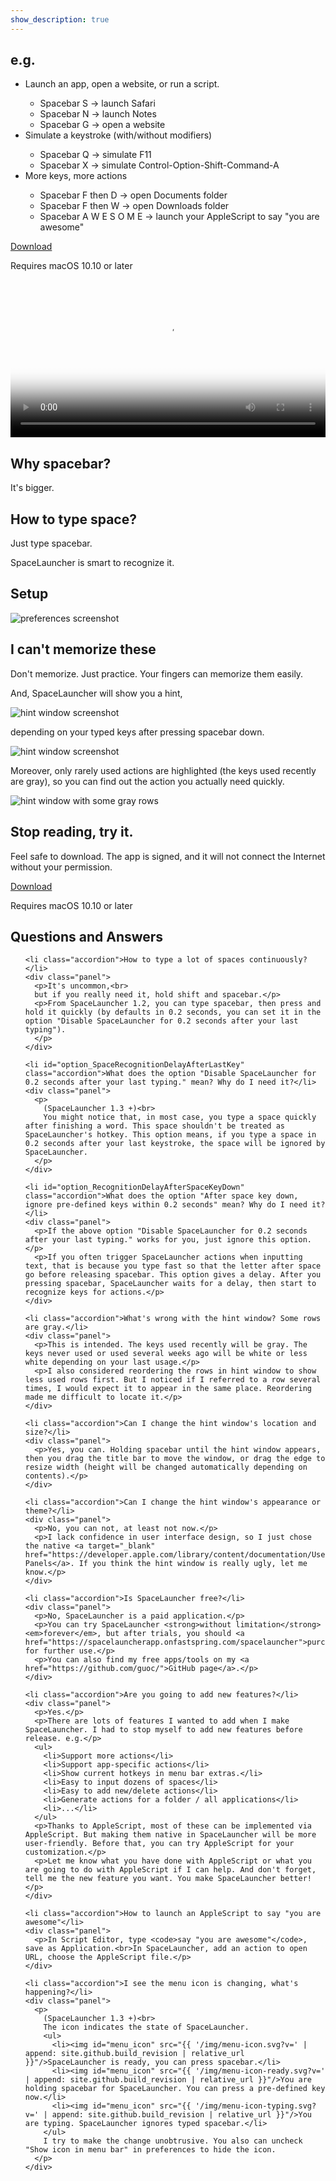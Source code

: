 ```yaml
---
show_description: true
---
```


<section id="example">
  <h2>e.g.</h2>
  <ul>
    <li>Launch an app, open a website, or run a script.</li>
    <ul>
      <li>Spacebar S -> launch Safari</li>
      <li>Spacebar N -> launch Notes</li>
      <li>Spacebar G -> open a website</li>
    </ul>
    <li>Simulate a keystroke (with/without modifiers)</li>
    <ul>
      <li>Spacebar Q -> simulate F11</li>
      <li>Spacebar X -> simulate Control-Option-Shift-Command-A</li>
    </ul>
    <li>More keys, more actions</li>
    <ul>
      <li>Spacebar F then D -> open Documents folder</li>
      <li>Spacebar F then W -> open Downloads folder</li>
      <li>Spacebar A W E S O M E -> launch your AppleScript to say "you are awesome"</li>
    </ul>
  </ul>
</section>

<section>
  <div class="action_button">
    <a id="download" class="pure-button pure-button-primary" href="/download/SpaceLauncher.zip" download>Download</a>
    <p id="action_comment">Requires macOS 10.10 or later</p>
  </div>
</section>

<!-- <iframe src="https://player.vimeo.com/video/218254314" width="568" height="355" frameborder="0" webkitallowfullscreen mozallowfullscreen allowfullscreen></iframe> -->

<video width="100%" controls preload poster='http://res.cloudinary.com/guoc/video/upload/so_1.5/v1495320863/spacelauncher-introduction.png'>
    <source src='http://res.cloudinary.com/guoc/video/upload/v1495320863/spacelauncher-introduction.webm' type='video/webm'>
    <source src='http://res.cloudinary.com/guoc/video/upload/v1495320863/spacelauncher-introduction.mp4' type='video/mp4'>
    <source src='http://res.cloudinary.com/guoc/video/upload/c_scale,w_0.5/v1495320863/spacelauncher-introduction.mp4' type='video/mp4'>
    <source src='http://res.cloudinary.com/guoc/video/upload/c_scale,w_480/v1495320863/spacelauncher-introduction.mp4' type='video/mp4'>
    <source src='http://res.cloudinary.com/guoc/video/upload/v1495320863/spacelauncher-introduction.ogv' type='video/ogg'>
</video>

<!-- <section>
  <a target="_blank" href="http://mac.softpedia.com/get/Utilities/SpaceLauncher.shtml#status">
    <img id="sp100clean_icon" src="{{ '/img/sp100clean.png?v=' | append: site.github.build_revision | relative_url }}" srcset="{{ '/img/sp100clean@2x.png?v=' | append: site.github.build_revision | relative_url }} 2x" alt="100% CLEAN award granted by Softpedia">
  </a>
</section> -->

<section>
  <h2>Why spacebar?</h2>
  <p>It's bigger.</p>
</section>
<section>
  <h2>How to type space?</h2>
  <p>Just type spacebar.</p>
  <p>SpaceLauncher is smart to recognize it.</p>
</section>
<section>
  <h2>Setup</h2>
  <img src="{{ '/img/preferences-screenshot.png?v=' | append: site.github.build_revision | relative_url }}" srcset="{{ '/img/preferences-screenshot@2x.png?v=' | append: site.github.build_revision | relative_url }} 2x" alt="preferences screenshot" data-action="zoom">
</section>
<section>
  <h2>I can't memorize these</h2>
  <p>Don't memorize. Just practice. Your fingers can memorize them easily.</p>
  <p>And, SpaceLauncher will show you a hint,</p>
  <img src="{{ '/img/hint-window-screenshot.png?v=' | append: site.github.build_revision | relative_url }}" srcset="{{ '/img/hint-window-screenshot@2x.png?v=' | append: site.github.build_revision | relative_url }} 2x" alt="hint window screenshot" data-action="zoom">
  <p>depending on your typed keys after pressing spacebar down.</p>
  <img src="{{ '/img/hint-window-with-typed-keys-screenshot.png?v=' | append: site.github.build_revision | relative_url }}" srcset="{{ '/img/hint-window-with-typed-keys-screenshot@2x.png?v=' | append: site.github.build_revision | relative_url }} 2x" alt="hint window screenshot" data-action="zoom">
  <p>Moreover, only rarely used actions are highlighted (the keys used recently are gray), so you can find out the action you actually need quickly.</p>
  <img src="{{ '/img/hint-window-with-some-gray-rows-screenshot.png?v=' | append: site.github.build_revision | relative_url }}" srcset="{{ '/img/hint-window-with-some-gray-rows-screenshot@2x.png?v=' | append: site.github.build_revision | relative_url }} 2x" alt="hint window with some gray rows" data-action="zoom">
</section>
<section id="try">
  <h2>Stop reading, try it.</h2>
  <p>Feel safe to download. The app is signed, and it will not connect the Internet without your permission.</p>
  <div class="action_button">
    <a id="download" class="pure-button pure-button-primary" href="/download/SpaceLauncher.zip" download>Download</a>
    <p id="action_comment">Requires macOS 10.10 or later</p>
  </div>
</section>
<section id="faq">
  <h2>Questions and Answers</h2>
  <ul>

    <li class="accordion">How to type a lot of spaces continuously?</li>
    <div class="panel">
      <p>It's uncommon,<br>
      but if you really need it, hold shift and spacebar.</p>
      <p>From SpaceLauncher 1.2, you can type spacebar, then press and hold it quickly (by defaults in 0.2 seconds, you can set it in the option "Disable SpaceLauncher for 0.2 seconds after your last typing").
      </p>
    </div>

    <li id="option_SpaceRecognitionDelayAfterLastKey" class="accordion">What does the option "Disable SpaceLauncher for 0.2 seconds after your last typing." mean? Why do I need it?</li>
    <div class="panel">
      <p>
        (SpaceLauncher 1.3 +)<br>
        You might notice that, in most case, you type a space quickly after finishing a word. This space shouldn't be treated as SpaceLauncher's hotkey. This option means, if you type a space in 0.2 seconds after your last keystroke, the space will be ignored by SpaceLauncher.
      </p>
    </div>

    <li id="option_RecognitionDelayAfterSpaceKeyDown" class="accordion">What does the option "After space key down, ignore pre-defined keys within 0.2 seconds" mean? Why do I need it?</li>
    <div class="panel">
      <p>If the above option "Disable SpaceLauncher for 0.2 seconds after your last typing." works for you, just ignore this option.</p>
      <p>If you often trigger SpaceLauncher actions when inputting text, that is because you type fast so that the letter after space go before releasing spacebar. This option gives a delay. After you pressing spacebar, SpaceLauncher waits for a delay, then start to recognize keys for actions.</p>
    </div>

    <li class="accordion">What's wrong with the hint window? Some rows are gray.</li>
    <div class="panel">
      <p>This is intended. The keys used recently will be gray. The keys never used or used several weeks ago will be white or less white depending on your last usage.</p>
      <p>I also considered reordering the rows in hint window to show less used rows first. But I noticed if I referred to a row several times, I would expect it to appear in the same place. Reordering made me difficult to locate it.</p>
    </div>

    <li class="accordion">Can I change the hint window's location and size?</li>
    <div class="panel">
      <p>Yes, you can. Holding spacebar until the hint window appears, then you drag the title bar to move the window, or drag the edge to resize width (height will be changed automatically depending on contents).</p>
    </div>

    <li class="accordion">Can I change the hint window's appearance or theme?</li>
    <div class="panel">
      <p>No, you can not, at least not now.</p>
      <p>I lack confidence in user interface design, so I just chose the native <a target="_blank" href="https://developer.apple.com/library/content/documentation/UserExperience/Conceptual/OSXHIGuidelines/WindowPanels.html">Translucent Panels</a>. If you think the hint window is really ugly, let me know.</p>
    </div>

    <li class="accordion">Is SpaceLauncher free?</li>
    <div class="panel">
      <p>No, SpaceLauncher is a paid application.</p>
      <p>You can try SpaceLauncher <strong>without limitation</strong> <em>forever</em>, but after trials, you should <a href="https://spacelauncherapp.onfastspring.com/spacelauncher">purchase</a> for further use.</p>
      <p>You can also find my free apps/tools on my <a href="https://github.com/guoc/">GitHub page</a>.</p>
    </div>

    <li class="accordion">Are you going to add new features?</li>
    <div class="panel">
      <p>Yes.</p>
      <p>There are lots of features I wanted to add when I make SpaceLauncher. I had to stop myself to add new features before release. e.g.</p>
      <ul>
        <li>Support more actions</li>
        <li>Support app-specific actions</li>
        <li>Show current hotkeys in menu bar extras.</li>
        <li>Easy to input dozens of spaces</li>
        <li>Easy to add new/delete actions</li>
        <li>Generate actions for a folder / all applications</li>
        <li>...</li>
      </ul>
      <p>Thanks to AppleScript, most of these can be implemented via AppleScript. But making them native in SpaceLauncher will be more user-friendly. Before that, you can try AppleScript for your customization.</p>
      <p>Let me know what you have done with AppleScript or what you are going to do with AppleScript if I can help. And don't forget, tell me the new feature you want. You make SpaceLauncher better!</p>
    </div>

    <li class="accordion">How to launch an AppleScript to say "you are awesome"</li>
    <div class="panel">
      <p>In Script Editor, type <code>say "you are awesome"</code>, save as Application.<br>In SpaceLauncher, add an action to open URL, choose the AppleScript file.</p>
    </div>

    <li class="accordion">I see the menu icon is changing, what's happening?</li>
    <div class="panel">
      <p>
        (SpaceLauncher 1.3 +)<br>
        The icon indicates the state of SpaceLauncher.
        <ul>
          <li><img id="menu_icon" src="{{ '/img/menu-icon.svg?v=' | append: site.github.build_revision | relative_url }}"/>SpaceLauncher is ready, you can press spacebar.</li>
          <li><img id="menu_icon" src="{{ '/img/menu-icon-ready.svg?v=' | append: site.github.build_revision | relative_url }}"/>You are holding spacebar for SpaceLauncher. You can press a pre-defined key now.</li>
          <li><img id="menu_icon" src="{{ '/img/menu-icon-typing.svg?v=' | append: site.github.build_revision | relative_url }}"/>You are typing. SpaceLauncher ignores typed spacebar.</li>
        </ul>
        I try to make the change unobtrusive. You also can uncheck "Show icon in menu bar" in preferences to hide the icon.
      </p>
    </div>

  </ul>
</section>
